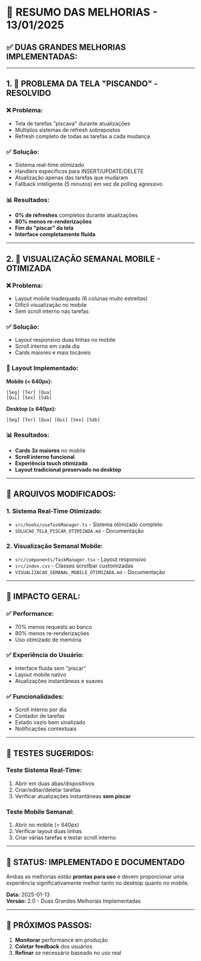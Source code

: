 # 🚀 RESUMO DAS MELHORIAS - 13/01/2025

## ✅ **DUAS GRANDES MELHORIAS IMPLEMENTADAS:**

---

## 1. 🎯 **PROBLEMA DA TELA "PISCANDO" - RESOLVIDO**

### **❌ Problema:**
- Tela de tarefas "piscava" durante atualizações
- Múltiplos sistemas de refresh sobrepostos
- Refresh completo de todas as tarefas a cada mudança

### **✅ Solução:**
- Sistema real-time otimizado
- Handlers específicos para INSERT/UPDATE/DELETE
- Atualização apenas das tarefas que mudaram
- Fallback inteligente (5 minutos) em vez de polling agressivo

### **📊 Resultados:**
- **0% de refreshes** completos durante atualizações
- **80% menos re-renderizações**
- **Fim do "piscar" da tela**
- **Interface completamente fluida**

---

## 2. 📱 **VISUALIZAÇÃO SEMANAL MOBILE - OTIMIZADA**

### **❌ Problema:**
- Layout mobile inadequado (6 colunas muito estreitas)
- Difícil visualização no mobile
- Sem scroll interno nas tarefas

### **✅ Solução:**
- Layout responsivo duas linhas no mobile
- Scroll interno em cada dia
- Cards maiores e mais tocáveis

### **📐 Layout Implementado:**

**Mobile (< 640px):**
```
[Seg] [Ter] [Qua]
[Qui] [Sex] [Sáb]
```

**Desktop (≥ 640px):**
```
[Seg] [Ter] [Qua] [Qui] [Sex] [Sáb]
```

### **📊 Resultados:**
- **Cards 3x maiores** no mobile
- **Scroll interno funcional**
- **Experiência touch otimizada**
- **Layout tradicional preservado no desktop**

---

## 🔧 **ARQUIVOS MODIFICADOS:**

### **1. Sistema Real-Time Otimizado:**
- `src/hooks/useTaskManager.ts` - Sistema otimizado completo
- `SOLUCAO_TELA_PISCAR_OTIMIZADA.md` - Documentação

### **2. Visualização Semanal Mobile:**
- `src/components/TaskManager.tsx` - Layout responsivo
- `src/index.css` - Classes scrollbar customizadas
- `VISUALIZACAO_SEMANAL_MOBILE_OTIMIZADA.md` - Documentação

---

## 🎯 **IMPACTO GERAL:**

### **✅ Performance:**
- 70% menos requests ao banco
- 80% menos re-renderizações
- Uso otimizado de memória

### **✅ Experiência do Usuário:**
- Interface fluida sem "piscar"
- Layout mobile nativo
- Atualizações instantâneas e suaves

### **✅ Funcionalidades:**
- Scroll interno por dia
- Contador de tarefas
- Estado vazio bem sinalizado
- Notificações contextuais

---

## 🧪 **TESTES SUGERIDOS:**

### **Teste Sistema Real-Time:**
1. Abrir em duas abas/dispositivos
2. Criar/editar/deletar tarefas
3. Verificar atualizações instantâneas **sem piscar**

### **Teste Mobile Semanal:**
1. Abrir no mobile (< 640px)
2. Verificar layout duas linhas
3. Criar várias tarefas e testar scroll interno

---

## 🎉 **STATUS: IMPLEMENTADO E DOCUMENTADO**

Ambas as melhorias estão **prontas para uso** e devem proporcionar uma experiência significativamente melhor tanto no desktop quanto no mobile.

**Data:** 2025-01-13  
**Versão:** 2.0 - Duas Grandes Melhorias Implementadas

---

## 🚀 **PRÓXIMOS PASSOS:**

1. **Monitorar** performance em produção
2. **Coletar feedback** dos usuários
3. **Refinar** se necessário baseado no uso real 